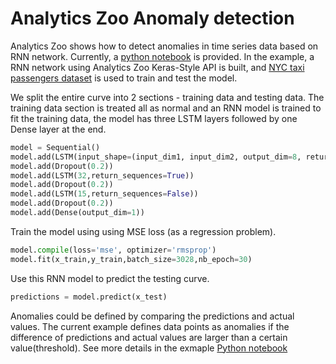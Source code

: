# Analytics Zoo Anomaly detection

Analytics Zoo shows how to detect anomalies in time series data based on RNN network. Currently, a [python notebook](https://github.com/intel-analytics/analytics-zoo/tree/master/apps/anomaly-detection) is provided. 
In the example, a RNN network using Analytics Zoo Keras-Style API is built, and [NYC taxi passengers dataset](raw.githubusercontent.com/numenta/NAB/master/data/realKnownCause/nyc_taxi.csv) is used to train and test the model.

We split the entire curve into 2 sections - training data and testing data. The training data section is treated all as normal and an RNN model is trained to fit the training data, the model has three LSTM layers followed by one Dense layer at the end.
```python
model = Sequential()
model.add(LSTM(input_shape=(input_dim1, input_dim2, output_dim=8, return_sequences=True))
model.add(Dropout(0.2))
model.add(LSTM(32,return_sequences=True))
model.add(Dropout(0.2))
model.add(LSTM(15,return_sequences=False))
model.add(Dropout(0.2))
model.add(Dense(output_dim=1))
```
Train the model using using MSE loss (as a regression problem).

```python
model.compile(loss='mse', optimizer='rmsprop')
model.fit(x_train,y_train,batch_size=3028,nb_epoch=30)
```
Use this RNN model to predict the testing curve.
```python
predictions = model.predict(x_test)
``` 
Anomalies could be defined by comparing the predictions and actual values. The current example defines data points as anomalies if the difference of predictions and actual values are larger than a certain value(threshold).
See more details in the exmaple [Python notebook](https://github.com/intel-analytics/analytics-zoo/tree/master/apps/anomaly-detection/anomaly-detection-nyc-taxi.ipynb)